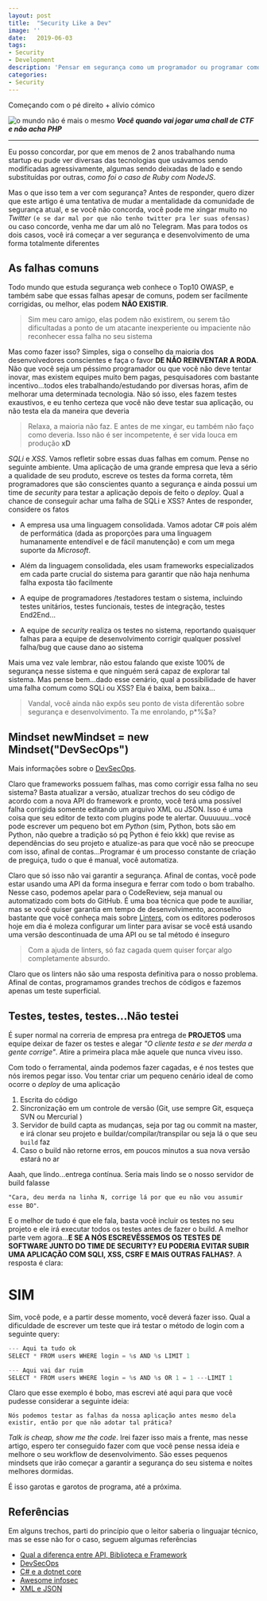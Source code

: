 ```yaml
---
layout: post
title:  "Security Like a Dev"
image: ''
date:   2019-06-03
tags:
- Security
- Development
description: 'Pensar em segurança como um programador ou programar como um pentester?'
categories:
- Security
---
```


Começando com o pé direito + alívio cómico

![o mundo não é mais o mesmo](https://2.bp.blogspot.com/-D8B7BIra_tY/WcbUhaWlinI/AAAAAAAAA5Q/Dj0LPvqDCu8AttI99XRUBOLD8j3I9oKIwCLcBGAs/s1600/logan.JPG)
***Você quando vai jogar uma chall de CTF e não acha PHP***

---

Eu posso concordar, por que em menos de 2 anos trabalhando numa startup eu pude ver diversas das tecnologias
que usávamos sendo modificadas agressivamente, algumas sendo deixadas de lado e sendo substituídas por outras, *como foi o caso de Ruby com NodeJS*.

Mas o que isso tem a ver com segurança? Antes de responder, quero dizer que este artigo é uma tentativa de mudar a mentalidade da comunidade de segurança atual, e se você não concorda, você pode me xingar muito no *Twitter* `(e se dar mal por que não tenho twitter pra ler suas ofensas)` ou caso concorde, venha me dar um alô no Telegram. Mas para todos os dois casos, você irá começar a ver segurança e desenvolvimento de uma forma totalmente diferentes

## As falhas comuns

Todo mundo que estuda segurança web conhece o Top10 OWASP, e também sabe que essas falhas apesar de comuns, podem ser facilmente corrigidas, ou melhor, elas podem **NÃO EXISTIR**.

> Sim meu caro amigo, elas podem não existirem, ou serem tão dificultadas a ponto de um atacante inexperiente ou impaciente não reconhecer essa falha no seu sistema


Mas como fazer isso? Simples, siga o conselho da maioria dos desenvolvedores conscientes e faça o favor **DE NÃO REINVENTAR A RODA**. Não que você seja um péssimo programador ou que você não deve tentar inovar, mas existem equipes muito bem pagas, pesquisadores com bastante incentivo...todos eles trabalhando/estudando por diversas horas, afim de melhorar uma determinada tecnologia. Não só isso, eles fazem testes exaustivos, e eu tenho certeza que você não deve testar sua aplicação, ou não testa ela da maneira que deveria

> Relaxa, a maioria não faz. E antes de me xingar, eu também não faço como deveria. Isso não é ser incompetente, é ser vida louca em produção **xD**

*SQLi* e *XSS*. Vamos refletir sobre essas duas falhas em comum. Pense no seguinte ambiente. Uma aplicação de uma grande empresa que leva a sério a qualidade de seu produto, escreve os testes da forma correta, têm programadores que são conscientes quanto a segurança e ainda possui um time de *security* para testar a aplicação depois de feito o *deploy*. Qual a chance de conseguir achar uma falha de SQLi e XSS? Antes de responder, considere os fatos

- A empresa usa uma linguagem consolidada. Vamos adotar C# pois além de performática (dada as proporções para uma linguagem humanamente entendível e de fácil manutenção) e com um mega suporte da *Microsoft*.

- Além da linguagem consolidada, eles usam frameworks especializados em cada parte crucial do sistema para garantir que não haja nenhuma falha exposta tão facilmente

- A equipe de programadores /testadores testam o sistema, incluindo testes unitários, testes funcionais, testes de integração, testes End2End...

- A equipe de *security* realiza os testes no sistema, reportando quaisquer falhas para a equipe de desenvolvimento corrigir qualquer possível falha/bug que cause dano ao sistema

Mais uma vez vale lembrar, não estou falando que existe 100% de segurança nesse sistema e que ninguém será capaz de explorar tal sistema. Mas pense bem...dado esse cenário, qual a possibilidade de haver uma falha comum como SQLi ou XSS? Ela é baixa, bem baixa...

> Vandal, você ainda não expôs seu ponto de vista diferentão sobre segurança e desenvolvimento. Ta me enrolando, p*%$a?

## Mindset newMindset = new Mindset("DevSecOps")

Mais informações sobre o [DevSecOps](https://www.redhat.com/en/topics/devops/what-is-devsecops).

Claro que frameworks possuem falhas, mas como corrigir essa falha no seu sistema? Basta atualizar a versão, atualizar trechos do seu código de acordo com a nova API do framework e pronto, você terá uma possível falha corrigida somente editando um arquivo XML ou JSON. Isso é uma coisa que seu editor de texto com plugins pode te alertar. Ouuuuuu...você pode escrever um pequeno bot em *Python* (sim, Python, bots são em Python, não quebre a tradição só pq Python é feio kkk) que revise as dependências do seu projeto e atualize-as para que você não se preocupe com isso, afinal de contas...Programar é um processo constante de criação de preguiça, tudo o que é manual, você automatiza.

Claro que só isso não vai garantir a segurança. Afinal de contas, você pode estar usando uma API da forma insegura e ferrar com todo o bom trabalho. Nesse caso, podemos apelar para o CodeReview, seja manual ou automatizado com bots do GitHub. É uma boa técnica que pode te auxiliar, mas se você quiser garantia em tempo de desenvolvimento, aconselho bastante que você conheça mais sobre [Linters](https://en.wikipedia.org/wiki/Lint_(software)), com os editores poderosos hoje em dia é moleza configurar um linter para avisar se você está usando uma versão descontinuada de uma API ou se tal método é inseguro

> Com a ajuda de linters, só faz cagada quem quiser forçar algo completamente absurdo.

Claro que os linters não são uma resposta definitiva para o nosso problema. Afinal de contas, programamos grandes trechos de códigos e fazemos apenas um teste superficial.

## Testes, testes, testes...Não testei

É super normal na correria de empresa pra entrega de **PROJETOS** uma equipe deixar de fazer os testes e alegar *"O cliente testa e se der merda a gente corrige"*. Atire a primeira placa mãe aquele que nunca viveu isso.

Com todo o ferramental, ainda podemos fazer cagadas, e é nos testes que nós iremos pegar isso. Vou tentar criar um pequeno cenário ideal de como ocorre o *deploy* de uma aplicação

1. Escrita do código
2. Sincronização em um controle de versão (Git, use sempre Git, esqueça SVN ou Mercurial )
3. Servidor de build capta as mudanças, seja por tag ou commit na master, e irá clonar seu projeto e buildar/compilar/transpilar ou seja lá o que seu `build` faz
4. Caso o build não retorne erros, em poucos minutos a sua nova versão estará no ar

Aaah, que lindo...entrega contínua. Seria mais lindo se o nosso servidor de build falasse 

`"Cara, deu merda na linha N, corrige lá por que eu não vou assumir esse BO"`.

E o melhor de tudo é que ele fala, basta você incluir os testes no seu projeto e ele irá executar todos os testes antes de fazer o build. A melhor parte vem agora...**E SE A NÓS ESCREVÊSSEMOS OS TESTES DE SOFTWARE JUNTO DO TIME DE SECURITY? EU PODERIA EVITAR SUBIR UMA APLICAÇÃO COM SQLI, XSS, CSRF E MAIS OUTRAS FALHAS?**. A resposta é clara:

# SIM

Sim, você pode, e a partir desse momento, você deverá fazer isso. Qual a dificuldade de escrever um teste que irá testar o método de login com a seguinte query:

```javascript
--- Aqui ta tudo ok
SELECT * FROM users WHERE login = %s AND %s LIMIT 1

--- Aqui vai dar ruim
SELECT * FROM users WHERE login = %s AND %s OR 1 = 1 ---LIMIT 1
```

Claro que esse exemplo é bobo, mas escrevi até aqui para que você pudesse considerar a seguinte ideia:

`Nós podemos testar as falhas da nossa aplicação antes mesmo dela existir, então por que não adotar tal prática?`

*Talk is cheap, show me the code*. Irei fazer isso mais a frente, mas nesse artigo, espero ter conseguido fazer com que você pense nessa ideia e melhore o seu workflow de desenvolvimento. São esses pequenos mindsets que irão começar a garantir a segurança do seu sistema e noites melhores dormidas.

É isso garotas e garotos de programa, até a próxima.

## Referências

Em alguns trechos, parti do princípio que o leitor saberia o linguajar técnico, mas se esse não for o caso, seguem algumas referências

- [Qual a diferença entre API, Biblioteca e Framework](https://pt.stackoverflow.com/questions/17501/qual-%C3%A9-a-diferen%C3%A7a-de-api-biblioteca-e-framework)
- [DevSecOps](https://www.redhat.com/en/topics/devops/what-is-devsecops)
- [C# e a dotnet core](https://docs.microsoft.com/en-us/dotnet/core/get-started)
- [Awesome infosec](https://github.com/onlurking/awesome-infosec)
- [XML e JSON](https://www.w3schools.com/js/js_json_xml.asp)